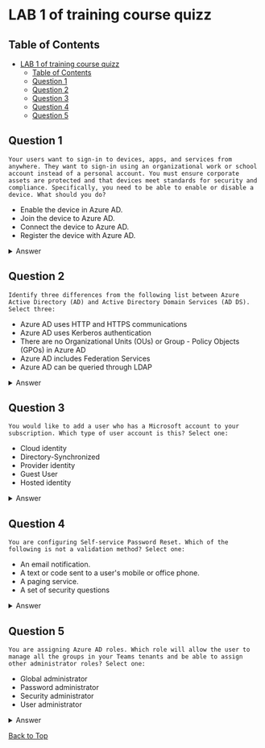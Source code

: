 # LAB 1 of training course quizz

## Table of Contents

- [LAB 1 of training course quizz](#lab-1-of-training-course-quizz)
  - [Table of Contents](#table-of-contents)
  - [Question 1](#question-1)
  - [Question 2](#question-2)
  - [Question 3](#question-3)
  - [Question 4](#question-4)
  - [Question 5](#question-5)

## Question 1

`Your users want to sign-in to devices, apps, and services from anywhere. They want to sign-in using an organizational work or school account instead of a personal account. You must ensure corporate assets are protected and that devices meet standards for security and compliance. Specifically, you need to be able to enable or disable a device. What should you do?`

- Enable the device in Azure AD.
- Join the device to Azure AD.
- Connect the device to Azure AD.
- Register the device with Azure AD.

<details>
    <summary>Answer</summary>

    Join the device to Azure AD.

    > Why?

    Join the device to Azure AD. Joining a device is an
    extension to registering a device. This means, it
    provides you with all the benefits of registering a
    device, like being able to enable or disable the
    device. In addition, it also changes the local
    state of a device. Changing the local state enables
    your users to sign-in to a device using an
    organizational work or school account instead of a
    personal account
</details>

## Question 2

`Identify three differences from the following list between Azure Active Directory (AD) and Active Directory Domain Services (AD DS).
Select three:`

- Azure AD uses HTTP and HTTPS communications
- Azure AD uses Kerberos authentication
- There are no Organizational Units (OUs) or Group - Policy Objects (GPOs) in Azure AD
- Azure AD includes Federation Services
- Azure AD can be queried through LDAP

<details>
    <summary>Answer</summary>

    - Azure AD uses HTTP and HTTPS communications
    - There are no Organizational Units (OUs) or Group Policy Objects (GPOs) in Azure AD
    - Azure AD includes Federation Services

    > Why?

    Although the list is by no means conclusive, and
    you may identify others not listed, here are
    several characteristics of Azure AD that make it
    different to AD DS: Azure AD is primarily an
    identity solution, and it is designed for
    Internet-based applications by using HTTP and HTTPS
    communications; because Azure AD is HTTP/HTTPS
    based, it cannot be queried through LDAP. Instead,
    Azure AD uses the REST API over HTTP and HTTPS.
    Because Azure AD is HTTP/HTTPS based, it does not
    use Kerberos authentication. Instead, it uses HTTP
    and HTTPS protocols such as SAML, WS-Federation,
    and OpenID Connect for authentication (and OAuth
    for authorization). Azure AD users and groups are
    created in a flat structure, and there are no
    Organizational Units (OUs) or Group Policy Objects
    (GPOs). While Azure AD includes federation
    services, and many third-party services (such as
    Facebook), AD DS supports federation. 
</details>

## Question 3

`You would like to add a user who has a Microsoft account to your subscription. Which type of user account is this?
Select one:`

- Cloud identity
- Directory-Synchronized
- Provider identity
- Guest User
- Hosted identity

<details>
    <summary>Answer</summary>

    Guest User

    > Why?

    Guest user. Guest users are users added to Azure AD
    from a third party like Microsoft or Google.
</details>


## Question 4

`You are configuring Self-service Password Reset. Which of the following is not a validation method?
Select one:`

- An email notification.
- A text or code sent to a user's mobile or office phone.
- A paging service.
- A set of security questions

<details>
    <summary>Answer</summary>

    A paging service.

    > Why?

    A paging service. At least one authentication
    method is required to reset a password. Choices
    include email notification, a text or code sent to
    user’s mobile or office phone, or a set of security
    questions.
</details>

## Question 5

`You are assigning Azure AD roles. Which role will allow the user to manage all the groups in your Teams tenants and be able to assign other administrator roles?
Select one:`

- Global administrator
- Password administrator
- Security administrator
- User administrator

<details>
    <summary>Answer</summary>

    Global administrator

    > Why?

    Global administrator. Global administrators can
    manage all the groups in your Teams tenants and be
    able to assign other administrator roles.

</details>

[Back to Top](#table-of-contents)
